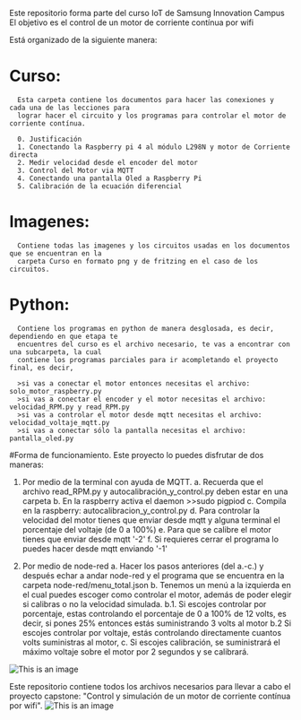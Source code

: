 Este repositorio forma parte del curso IoT de Samsung Innovation Campus
El objetivo es el control de un motor de corriente contínua por wifi

Está organizado de la siguiente manera:

# Curso:
      Esta carpeta contiene los documentos para hacer las conexiones y cada una de las lecciones para 
      lograr hacer el circuito y los programas para controlar el motor de corriente contínua.
      
      0. Justificación
      1. Conectando la Raspberry pi 4 al módulo L298N y motor de Corriente directa
      2. Medir velocidad desde el encoder del motor
      3. Control del Motor via MQTT
      4. Conectando una pantalla Oled a Raspberry Pi
      5. Calibración de la ecuación diferencial

# Imagenes:
      Contiene todas las imagenes y los circuitos usadas en los documentos que se encuentran en la 
      carpeta Curso en formato png y de fritzing en el caso de los circuitos.

# Python:
      Contiene los programas en python de manera desglosada, es decir, dependiendo en que etapa te 
      encuentres del curso es el archivo necesario, te vas a encontrar con una subcarpeta, la cual 
      contiene los programas parciales para ir acompletando el proyecto final, es decir, 
      
      >si vas a conectar el motor entonces necesitas el archivo: solo_motor_raspberry.py
      >si vas a conectar el encoder y el motor necesitas el archivo: velocidad_RPM.py y read_RPM.py
      >si vas a controlar el motor desde mqtt necesitas el archivo: velocidad_voltaje_mqtt.py
      >si vas a conectar sólo la pantalla necesitas el archivo: pantalla_oled.py

#Forma de funcionamiento.
Este proyecto lo puedes disfrutar de dos maneras:
1. Por medio de la terminal con ayuda de MQTT.
      a. Recuerda que el archivo read_RPM.py y autocalibración_y_control.py deben estar en una carpeta
      b. En la raspberry activa el daemon >>sudo pigpiod
      c. Compila en la raspberry: autocalibracion_y_control.py
      d. Para controlar la velocidad del motor tienes que enviar desde mqtt y alguna terminal el porcentaje
         del voltaje (de 0 a 100%)
      e. Para que se calibre el motor tienes que enviar desde mqtt '-2'
      f. Si requieres cerrar el programa lo puedes hacer desde mqtt enviando '-1'
      
 2. Por medio de node-red
      a. Hacer los pasos anteriores (del a.-c.) y después echar a andar node-red y el programa que se encuentra 
         en la carpeta node-red/menu_total.json
      b. Tenemos un menú a la izquierda en el cual puedes escoger como controlar el motor, además de poder 
         elegir si calibras o no la velocidad simulada.
         b.1. Si escojes controlar por porcentaje, estas controlando el porcentaje de 0 a 100% de 12 volts, es decir,
              si pones 25% entonces estás suministrando 3 volts al motor
         b.2 Si escojes controlar por voltaje, estás controlando directamente cuantos volts suministras al motor,
      c. Si escojes calibración, se suministrará el máximo voltaje sobre el motor por 2 segundos y se calibrará.
 
 ![This is an image](https://raw.githubusercontent.com/AlexAlaffita/Simulacion-y-control-de-un-motor-cc/main/Imagenes/node_red_dashboard.png)

Este repositorio contiene todos los archivos necesarios para llevar a cabo el proyecto capstone: "Control y simulación de un motor de corriente contínua por wifi".
![This is an image](https://raw.githubusercontent.com/AlexAlaffita/Simulacion-y-control-de-un-motor-cc/main/Imagenes/circuito_motor_encoder_L298N_pantalla_bb.png)
